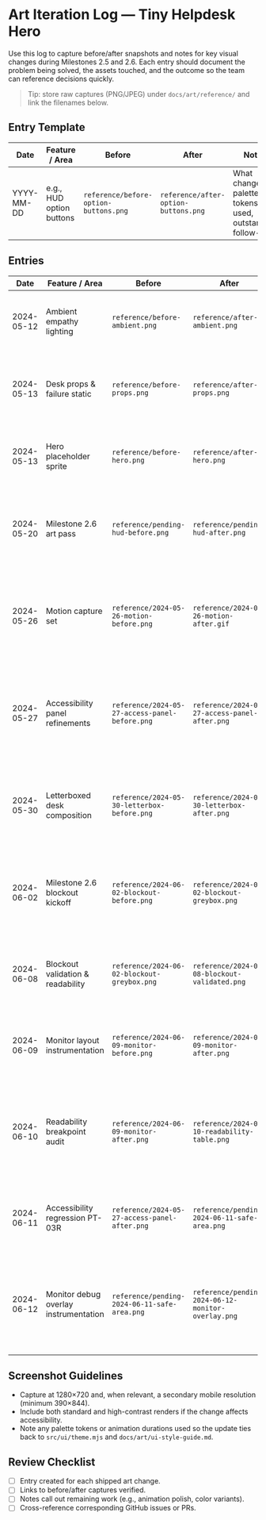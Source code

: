 # Art Iteration Log — Tiny Helpdesk Hero

Use this log to capture before/after snapshots and notes for key visual changes during Milestones 2.5 and 2.6. Each entry should document the problem being solved, the assets touched, and the outcome so the team can reference decisions quickly.

> Tip: store raw captures (PNG/JPEG) under `docs/art/reference/` and link the filenames below.

## Entry Template

| Date | Feature / Area | Before | After | Notes |
|------|----------------|--------|-------|-------|
| YYYY-MM-DD | e.g., HUD option buttons | `reference/before-option-buttons.png` | `reference/after-option-buttons.png` | What changed, palette tokens used, outstanding follow-ups |

## Entries

| Date | Feature / Area | Before | After | Notes |
|------|----------------|--------|-------|-------|
| 2024-05-12 | Ambient empathy lighting | `reference/before-ambient.png` | `reference/after-ambient.png` | Added warm/cool tint + monitor glow driven by empathy ratio (`src/systems/lighting/lighting-controller.mjs`, `src/game/scene.mjs`). Low-power mode clamps glow. |
| 2024-05-13 | Desk props & failure static | `reference/before-props.png` | `reference/after-props.png` | Placeholder desk/mug/sticky note/LED driven by empathy ratio (`src/game/props-controller.mjs`, `src/game/desk-assets.mjs`). Failure events trigger static overlay with low-power fallback. |
| 2024-05-13 | Hero placeholder sprite | `reference/before-hero.png` | `reference/after-hero.png` | Added temporary hero silhouette (`public/assets/hero-placeholder.svg`) rendered via `src/game/hero-assets.mjs` with posture/celebration states from props controller. |
| 2024-05-20 | Milestone 2.6 art pass | `reference/pending-hud-before.png` | `reference/pending-hud-after.png` | New HUD cards, empathy meter, monitor overlays, hero micro-acting sprites, background parallax, and particle effects (`public/assets/**`, `src/game/desk-assets.mjs`, `src/systems/ui.mjs`). Final captures pending QA build. |
| 2024-05-26 | Motion capture set | `reference/2024-05-26-motion-before.png` | `reference/2024-05-26-motion-after.gif` | Recorded hero micro-acting loop, LED gradient sweep, ambient walkers, failure static pulses, and refreshed option button palette captures (AA-compliant tokens). Added notes on pulse durations, low-power variants, and contrast test refs for QA deck. |
| 2024-05-27 | Accessibility panel refinements | `reference/2024-05-27-access-panel-before.png` | `reference/2024-05-27-access-panel-after.png` | Added visual viewport safe-area offsets, system contrast follow button, and haptic toggle (`src/ui/accessibility-panel.mjs`, `public/styles/main.css`, `src/ui/safe-area.mjs`). Mobile landscape overlay issue resolved; update PT-03R captures. |
| 2024-05-30 | Letterboxed desk composition | `reference/2024-05-30-letterbox-before.png` | `reference/2024-05-30-letterbox-after.png` | Introduced `canvas-stack` wrapper to preserve 16:9 framing, centered canvases, and anchored accessibility panel/loading badge to the in-game monitor bounds (`public/index.html`, `public/styles/main.css`). |
| 2024-06-02 | Milestone 2.6 blockout kickoff | `reference/2024-06-02-blockout-before.png` | `reference/2024-06-02-blockout-greybox.png` | Captured initial Blender greybox of hero/desk/wall layout with matched LittleJS camera FOV; noted lamp/monitor proxy alignment tasks and scheduled QA walkthrough capture for 2024-06-05 (`docs/art/concept-approval-2024-06-01.md`). |
| 2024-06-08 | Blockout validation & readability | `reference/2024-06-02-blockout-greybox.png` | `reference/2024-06-08-blockout-validated.png` | Published camera + prop metrics in `src/game/blockout-metrics.mjs`, logged monitor readability tests, and documented follow-ups in `docs/art/blockout-review-2024-06-08.md`. |
| 2024-06-09 | Monitor layout instrumentation | `reference/2024-06-09-monitor-before.png` | `reference/2024-06-09-monitor-after.png` | Wired blockout metrics into monitor resizing and pointer projection (`src/game/main.mjs`, `src/game/desk-assets.mjs`). Added readability logging/tests and queued captures once high-poly assets drop. |
| 2024-06-10 | Readability breakpoint audit | `reference/2024-06-09-monitor-after.png` | `reference/2024-06-10-readability-table.png` | Generated safe-area table via `scripts/report-monitor-readability.mjs`, logged results in `docs/art/monitor-readability-report.md`, and extracted pointer mapping helper for regression coverage (`src/game/monitor-coordinates.mjs`, `tests/monitor-coordinates.test.mjs`). |
| 2024-06-11 | Accessibility regression PT-03R | `reference/2024-05-27-access-panel-after.png` | `reference/pending-2024-06-11-safe-area.png` | Captured PT-03R safe-area/haptics regression run (`docs/playtests/PT-03R.md`), added automated coverage for visual viewport offsets (`tests/safe-area.test.mjs`), and queued refreshed Pixel captures. |
| 2024-06-12 | Monitor debug overlay instrumentation | `reference/pending-2024-06-11-safe-area.png` | `reference/pending-2024-06-12-monitor-overlay.png` | Added on-canvas monitor debug overlay with safe-area grid/pointer guides (`src/game/monitor-debug-overlay.mjs`, `src/game/main.mjs`), keyboard/query toggles, and regression coverage in `tests/monitor-debug-overlay.test.mjs` to assist high-poly alignment. |

## Screenshot Guidelines
- Capture at 1280×720 and, when relevant, a secondary mobile resolution (minimum 390×844).
- Include both standard and high-contrast renders if the change affects accessibility.
- Note any palette tokens or animation durations used so the update ties back to `src/ui/theme.mjs` and `docs/art/ui-style-guide.md`.

## Review Checklist
- [ ] Entry created for each shipped art change.
- [ ] Links to before/after captures verified.
- [ ] Notes call out remaining work (e.g., animation polish, color variants).
- [ ] Cross-reference corresponding GitHub issues or PRs.
